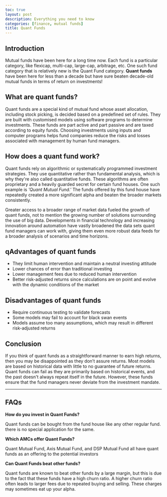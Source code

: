 ```yaml
---
toc: true
layout: post
description: Everything you need to know
categories: [finance, mutual funds]
title: Quant Funds
---
```


## Introduction

Mutual funds have been here for a long time now. Each fund is a particular category, like flexicap, multi-cap, large-cap, arbitrage, etc. One such fund category that is relatively new is the Quant Fund category. __Quant funds__ have been here for less than a decade but have sure beaten decade-old mutual funds in terms of return on investments!

## What are quant funds?

Quant funds are a special kind of mutual fund whose asset allocation, including stock picking, is decided based on a predefined set of rules. They are built with customised models using software programs to determine investments. These funds are part active and part passive and are taxed according to equity funds. Choosing investments using inputs and computer programs helps fund companies reduce the risks and losses associated with management by human fund managers.

## How does a quant fund work?

Quant funds rely on algorithmic or systematically programmed investment strategies. They use quantitative rather than fundamental analysis, which is why they're also called quantitative funds. These algorithms are often proprietary and a heavily guarded secret for certain fund houses. One such example is *'Quant Mutual Fund.'* The funds offered by this fund house have repeatedly created a more significant alpha and beaten the broader markets consistently.

Greater access to a broader range of market data fueled the growth of quant funds, not to mention the growing number of solutions surrounding the use of big data. Developments in financial technology and increasing innovation around automation have vastly broadened the data sets quant fund managers can work with, giving them even more robust data feeds for a broader analysis of scenarios and time horizons.

## qAdvantages of quant funds

- They limit human intervention and maintain a neutral investing attitude
- Lower chances of error than traditional investing
- Lower management fees due to reduced human intervention
- Better risk-adjusted returns since calculations are on point and evolve with the dynamic conditions of the market

## Disadvantages of quant funds

- Require continuous testing to validate forecasts
- Some models may fail to account for black swan events
- Models assume too many assumptions, which may result in different risk-adjusted returns

## Conclusion

If you think of quant funds as a straightforward manner to earn high returns, then you may be disappointed as they don’t assure returns. Most models are based on historical data with little to no guarantee of future returns. Quant funds can fail as they are primarily based on historical events, and the past doesn't always repeat itself in the future. However, these funds ensure that the fund managers never deviate from the investment mandate.

---

## FAQs

**How do you invest in Quant Funds?**

Quant funds can be bought from the fund house like any other regular fund. there is no special application for the same.

**Which AMCs offer Quant Funds?**

Quant Mutual Fund, Axis Mutual Fund, and DSP Mutual Fund all have quant funds as an offering to the potential investors

**Can Quant Funds beat other funds?**

Quant funds are known to beat other funds by a large margin, but this is due to the fact that these funds have a high churn ratio. A higher churn ratio often leads to larger fees due to repeated buying and selling. These charges may sometimes eat up your alpha.
